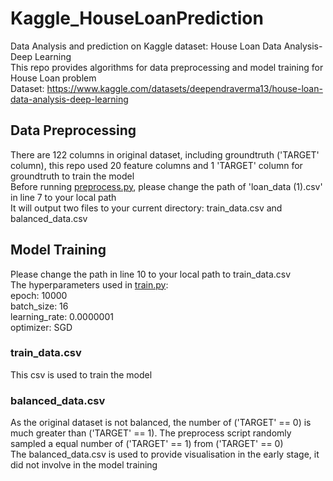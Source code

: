 # Kaggle_HouseLoanPrediction
Data Analysis and prediction on Kaggle dataset: House Loan Data Analysis-Deep Learning  
This repo provides algorithms for data preprocessing and model training for House Loan problem  
Dataset: https://www.kaggle.com/datasets/deependraverma13/house-loan-data-analysis-deep-learning

## Data Preprocessing
There are 122 columns in original dataset, including groundtruth ('TARGET' column), this repo used 20 feature columns and 1 'TARGET' column for groundtruth to train the model  
Before running [preprocess.py](preprocess.py), please change the path of 'loan_data (1).csv' in line 7 to your local path  
It will output two files to your current directory: train_data.csv and balanced_data.csv

## Model Training
Please change the path in line 10 to your local path to train_data.csv  
The hyperparameters used in [train.py](train.py):  
epoch: 10000  
batch_size: 16  
learning_rate: 0.0000001  
optimizer: SGD

### train_data.csv
This csv is used to train the model

### balanced_data.csv
As the original dataset is not balanced, the number of ('TARGET' == 0) is much greater than ('TARGET' == 1). The preprocess script randomly sampled a equal number of ('TARGET' == 1) from ('TARGET' == 0)  
The balanced_data.csv is used to provide visualisation in the early stage, it did not involve in the model training



